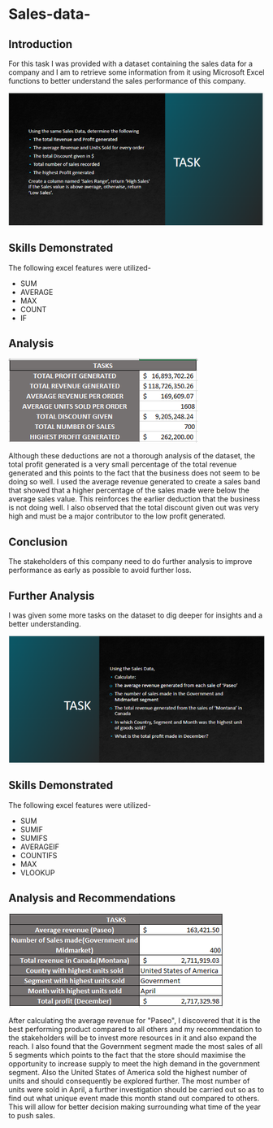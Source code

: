 # Sales-data-

## Introduction

For this task I was provided with a dataset containing the sales data for a company and I am to retrieve some information from it using Microsoft Excel functions to better understand the sales performance of this company.

![](T2.PNG)

## Skills Demonstrated

The following excel features were utilized-
- SUM
- AVERAGE
- MAX
- COUNT
- IF

## Analysis

![](W1T2.PNG)

Although these deductions are not a thorough analysis of the dataset, the total profit generated is a very small percentage of the total revenue generated and this points to the fact that the business does not seem to be doing so well.
I used the average revenue generated to create a sales band that showed that a higher percentage of the sales made were below the average sales value. This reinforces the earlier deduction that the business is not doing well.
I also observed that the total discount given out was very high and must be a major contributor to the low profit generated.

## Conclusion

The stakeholders of this company need to do further analysis to improve performance as early as possible to avoid further loss.

## Further Analysis

I was given some more tasks on the dataset to dig deeper for insights and a better understanding.

![](T3.PNG)

## Skills Demonstrated

The following excel features were utilized-
- SUM
- SUMIF
- SUMIFS
- AVERAGEIF
- COUNTIFS
- MAX
- VLOOKUP

## Analysis and Recommendations

![](W2T3.PNG)

After calculating the average revenue for "Paseo", I discovered that it is the best performing product compared to all others and my recommendation to the stakeholders will be to invest more resources in it and also expand the reach. 
I also found that the Government segment made the most sales of all 5 segments which points to the fact that the store should maximise the opportunity to increase supply to meet the high demand in the government segment. Also the United States of America sold the highest number of units and should consequently be explored further. The most number of units were sold in April, a further investigation should be carried out so as to find out what unique event made this month stand out compared to others. This will allow for better decision making surrounding what time of the year to push sales.

